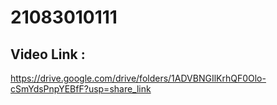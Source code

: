 # 21083010111
## Video Link :
https://drive.google.com/drive/folders/1ADVBNGIlKrhQF0Olo-cSmYdsPnpYEBfF?usp=share_link
